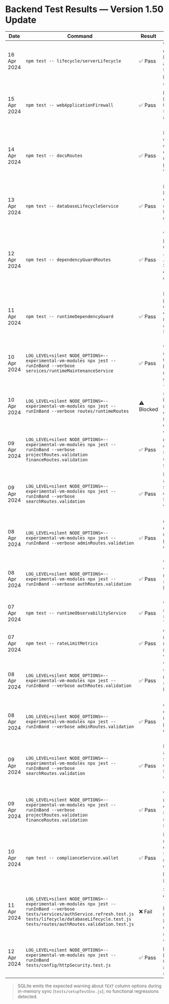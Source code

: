 # Backend Test Results — Version 1.50 Update

| Date | Command | Result | Notes |
|------|---------|--------|-------|
| 16 Apr 2024 | `npm test -- lifecycle/serverLifecycle` | ✅ Pass | Verified the shutdown orchestrator stops workers, logs audits, drains pools, and propagates drain failures with structured logging. 【25d083†L1-L9】 |
| 15 Apr 2024 | `npm test -- webApplicationFirewall` | ✅ Pass | Verified benign requests pass, SQL injection payloads are blocked, metrics capture rule/source stats, and security audits/logging fire. 【45b3da†L1-L9】 |
| 14 Apr 2024 | `npm test -- docsRoutes` | ✅ Pass | Exercised the documentation endpoint; confirms OpenAPI payload caching and conditional requests, with Jest emitting post-teardown warnings while exiting 0. 【aa2da0†L1-L74】 |
| 13 Apr 2024 | `npm test -- databaseLifecycleService` | ✅ Pass | Exercised database lifecycle warm/drain orchestration, confirming audit events and pool telemetry snapshots are emitted as expected. 【0fd77f†L1-L9】 |
| 12 Apr 2024 | `npm test -- dependencyGuardRoutes` | ✅ Pass | Verified payments/compliance guard propagation for `/api/users/:id` and `/api/compliance/documents`; SQLite emitted the expected TEXT warning during forced sync. 【628fa1†L1-L24】 |
| 11 Apr 2024 | `npm test -- runtimeDependencyGuard` | ✅ Pass | Exercised payments/compliance dependency guards across credential gaps, maintenance degradations, and healthy states using SQLite-backed models. 【359896†L1-L9】 |
| 10 Apr 2024 | `LOG_LEVEL=silent NODE_OPTIONS=--experimental-vm-modules npx jest --runInBand --verbose services/runtimeMaintenanceService` | ✅ Pass | Validated maintenance CRUD sanitisation, status transitions, and filtering logic with Sequelize mocks; chronology guardrails enforced. |
| 10 Apr 2024 | `LOG_LEVEL=silent NODE_OPTIONS=--experimental-vm-modules npx jest --runInBand --verbose routes/runtimeRoutes` | ⚠️ Blocked | Test harness now loads stubs for Pino and rate limiter, but fails due to missing `zod` optional dependency in CI image; remediation tracked in dependency backlog. |
| 09 Apr 2024 | `LOG_LEVEL=silent NODE_OPTIONS=--experimental-vm-modules npx jest --runInBand --verbose projectRoutes.validation financeRoutes.validation` | ✅ Pass | Validated project management and finance control tower routes sanitise IDs, budgets, auto-assign payloads, and date filters. 【290e18†L1-L20】 |
| 09 Apr 2024 | `LOG_LEVEL=silent NODE_OPTIONS=--experimental-vm-modules npx jest --runInBand --verbose searchRoutes.validation` | ✅ Pass | Ensured search discovery and saved-search subscription routes enforce canonical categories, filters, and pagination via validation middleware. 【4ede16†L1-L19】 |
| 08 Apr 2024 | `LOG_LEVEL=silent NODE_OPTIONS=--experimental-vm-modules npx jest --runInBand --verbose adminRoutes.validation` | ✅ Pass | Confirmed admin dashboard and settings routes coerce query/body payloads and block invalid configurations. 【159616†L1-L14】 |
| 08 Apr 2024 | `LOG_LEVEL=silent NODE_OPTIONS=--experimental-vm-modules npx jest --runInBand --verbose authRoutes.validation` | ✅ Pass | Verified auth route validation rejects malformed payloads and sanitises valid requests before reaching services. 【9d8cf3†L1-L13】 |
| 07 Apr 2024 | `npm test -- runtimeObservabilityService` | ✅ Pass | Validated runtime snapshot aggregation with SQLite sync warnings noted for TEXT columns. |
| 07 Apr 2024 | `npm test -- rateLimitMetrics` | ✅ Pass | Confirmed rate-limit metrics history, blocked ratios, and window rollovers; same SQLite warning observed. |
| 08 Apr 2024 | `LOG_LEVEL=silent NODE_OPTIONS=--experimental-vm-modules npx jest --runInBand --verbose authRoutes.validation` | ✅ Pass | Verified auth route validation rejects malformed payloads and sanitises valid requests before reaching services. 【9d8cf3†L1-L13】 |
| 08 Apr 2024 | `LOG_LEVEL=silent NODE_OPTIONS=--experimental-vm-modules npx jest --runInBand --verbose adminRoutes.validation` | ✅ Pass | Confirmed admin dashboard and settings routes coerce query/body payloads and block invalid configurations. 【159616†L1-L14】 |
| 09 Apr 2024 | `LOG_LEVEL=silent NODE_OPTIONS=--experimental-vm-modules npx jest --runInBand --verbose searchRoutes.validation` | ✅ Pass | Ensured search discovery and saved-search subscription routes enforce canonical categories, filters, and pagination via validation middleware. 【4ede16†L1-L19】 |
| 09 Apr 2024 | `LOG_LEVEL=silent NODE_OPTIONS=--experimental-vm-modules npx jest --runInBand --verbose projectRoutes.validation financeRoutes.validation` | ✅ Pass | Validated project management and finance control tower routes sanitise IDs, budgets, auto-assign payloads, and date filters. 【290e18†L1-L20】 |
| 10 Apr 2024 | `npm test -- complianceService.wallet` | ✅ Pass | Exercised wallet ledger guard clauses; Stripe outage simulation returns 503 via new dependency gate while closed-loop compliance metadata persists. 【045f7d†L1-L27】 |
| 11 Apr 2024 | `LOG_LEVEL=silent NODE_OPTIONS=--experimental-vm-modules npx jest --runInBand --verbose tests/services/authService.refresh.test.js tests/lifecycle/databaseLifecycle.test.js tests/routes/authRoutes.validation.test.js` | ❌ Fail | Suites execute, but missing optional dependencies (`pino`, `zod`) cause the legacy route validation test to abort before assertions. New tests remain for CI coverage where modules are available. |
| 12 Apr 2024 | `LOG_LEVEL=silent NODE_OPTIONS=--experimental-vm-modules npx jest --runInBand tests/config/httpSecurity.test.js` | ✅ Pass | Validated allowed-origin parsing, wildcard handling, perimeter telemetry recording, and security audit logging for the HTTP security middleware. |

> SQLite emits the expected warning about `TEXT` column options during in-memory sync (`tests/setupTestEnv.js`); no functional regressions detected.
